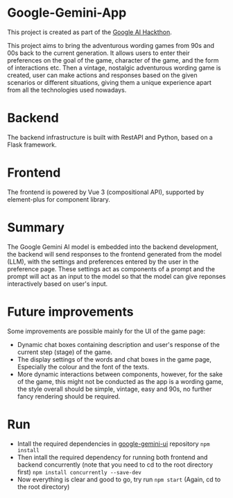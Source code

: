# Google-Gemini-App

This project is created as part of the [Google AI Hackthon](https://googleai.devpost.com).

This project aims to bring the adventurous wording games from 90s and 00s back to the current generation. It allows users to enter their preferences on the goal of the game, character of the game, and the form of interactions etc. Then a vintage, nostalgic adventurous wording game is created, user can make actions and responses based on the given scenarios or different situations, giving them a unique experience apart from all the technologies used nowadays.

# Backend
The backend infrastructure is built with RestAPI and Python, based on a Flask framework.

# Frontend
The frontend is powered by Vue 3 (compositional API), supported by element-plus for component library.

# Summary
The Google Gemini AI model is embedded into the backend development, the backend will send responses to the frontend generated from the model (LLM), with the settings and preferences entered by the user in the preference page. These settings act as components of a prompt and the prompt will act as an input to the model so that the model can give reponses interactively based on user's input.

# Future improvements
Some improvements are possible mainly for the UI of the game page:
- Dynamic chat boxes containing description and user's response of the current step (stage) of the game.
- The display settings of the words and chat boxes in the game page, Especially the colour and the font of the texts.
- More dynamic interactions between components, however, for the sake of the game, this might not be conducted as the app is a wording game, the style overall should be simple, vintage, easy and 90s, no further fancy rendering should be required.

# Run
- Intall the required dependencies in [google-gemini-ui](https://github.com/dennnnnnnnnis/Google-Gemini-App/tree/main/google-gemini-ui) repository
    ```npm install```
- Then intall the required dependency for running both frontend and backend concurrently (note that you need to cd to the root directory first)
    ```npm install concurrently --save-dev```
- Now everything is clear and good to go, try run ``` npm start ``` (Again, cd to the root directory)
